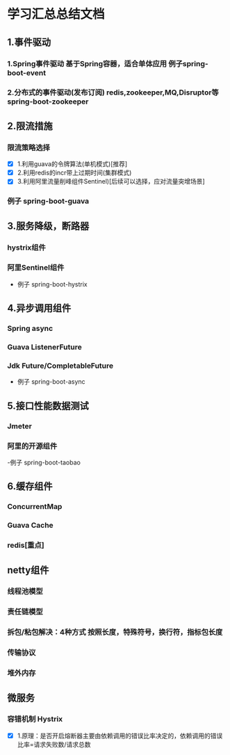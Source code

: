 
# 学习汇总总结文档

## 1.事件驱动
### 1.Spring事件驱动 基于Spring容器，适合单体应用 例子spring-boot-event
### 2.分布式的事件驱动(发布订阅) redis,zookeeper,MQ,Disruptor等 spring-boot-zookeeper

## 2.限流措施
### 限流策略选择
  * [x] 1.利用guava的令牌算法(单机模式)[推荐]
  * [x] 2.利用redis的incr带上过期时间(集群模式)
  * [x] 3.利用阿里流量削峰组件Sentinel)[后续可以选择，应对流量突增场景]
###  例子 spring-boot-guava

## 3.服务降级，断路器
### hystrix组件
### 阿里Sentinel组件

- 例子 spring-boot-hystrix

## 4.异步调用组件
### Spring async
### Guava ListenerFuture
### Jdk Future/CompletableFuture

- 例子 spring-boot-async

## 5.接口性能数据测试
### Jmeter
### 阿里的开源组件 

-例子 spring-boot-taobao

## 6.缓存组件
### ConcurrentMap
### Guava Cache

### redis[重点]

## netty组件
### 线程池模型
### 责任链模型
### 拆包/粘包解决：4种方式 按照长度，特殊符号，换行符，指标包长度
### 传输协议
### 堆外内存

## 微服务
### 容错机制 Hystrix

* [x] 1.原理：是否开启熔断器主要由依赖调用的错误比率决定的，依赖调用的错误比率=请求失败数/请求总数